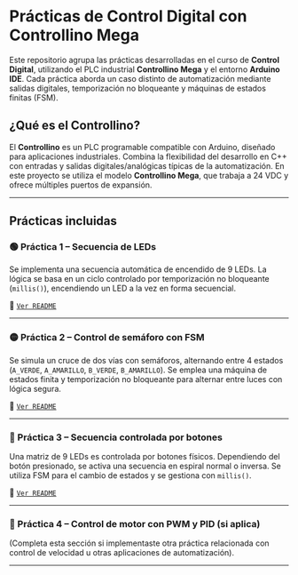 # Prácticas de Control Digital con Controllino Mega

Este repositorio agrupa las prácticas desarrolladas en el curso de **Control Digital**, utilizando el PLC industrial **Controllino Mega** y el entorno **Arduino IDE**. Cada práctica aborda un caso distinto de automatización mediante salidas digitales, temporización no bloqueante y máquinas de estados finitas (FSM).

## ¿Qué es el Controllino?

El **Controllino** es un PLC programable compatible con Arduino, diseñado para aplicaciones industriales. Combina la flexibilidad del desarrollo en C++ con entradas y salidas digitales/analógicas típicas de la automatización. En este proyecto se utiliza el modelo **Controllino Mega**, que trabaja a 24 VDC y ofrece múltiples puertos de expansión.

---

## Prácticas incluidas

### 🟢 Práctica 1 – Secuencia de LEDs
Se implementa una secuencia automática de encendido de 9 LEDs. La lógica se basa en un ciclo controlado por temporización no bloqueante (`millis()`), encendiendo un LED a la vez en forma secuencial.

🔗 [`Ver README`](./practica-1-secuencia-leds/README.md)

---

### 🟡 Práctica 2 – Control de semáforo con FSM
Se simula un cruce de dos vías con semáforos, alternando entre 4 estados (`A_VERDE`, `A_AMARILLO`, `B_VERDE`, `B_AMARILLO`). Se emplea una máquina de estados finita y temporización no bloqueante para alternar entre luces con lógica segura.

🔗 [`Ver README`](./practica-2-semaforo/README.md)

---

### 🔵 Práctica 3 – Secuencia controlada por botones
Una matriz de 9 LEDs es controlada por botones físicos. Dependiendo del botón presionado, se activa una secuencia en espiral normal o inversa. Se utiliza FSM para el cambio de estados y se gestiona con `millis()`.

🔗 [`Ver README`](./practica-3-secuencia-botones/README.md)

---

### 🔴 Práctica 4 – Control de motor con PWM y PID (si aplica)
(Completa esta sección si implementaste otra práctica relacionada con control de velocidad u otras aplicaciones de automatización).

---

